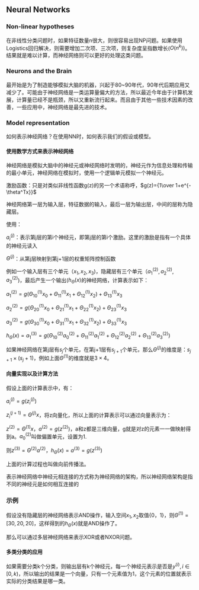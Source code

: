 ## Neural Networks

### Non-linear hypotheses

在非线性分类问题时，如果特征数量n很大，则很容易出现NP问题。如果使用Logistics回归解决，则需要增加二次项、三次项，则复杂度呈指数增长($O(n^k))$。结果就是难以计算，而神经网络则可以更好的处理这类问题。

### Neurons and the Brain

最开始是为了制造能够模拟大脑的机器，兴起于80~90年代，90年代后期应用又减少了。可能由于神经网络是一类运算量偏大的方法，所以最近今年由于计算机发展，计算量已经不是瓶颈，所以又重新流行起来。而且由于其他一些技术因素的改善，一些应用中，神经网络是最先进的技术。 

### Model representation

如何表示神经网络？在使用NN时，如何表示我们的假设或模型。

#### 使用数学方式来表示神经网络

神经网络是模拟大脑中的神经元或神经网络时发明的，神经元作为信息处理和传输的最小单元，神经网络在模拟时，使用一个逻辑单元模拟一个神经元。

激励函数：只是对类似非线性函数g(z)的另一个术语称呼，$g(z)={1\over 1+e^{-\theta^Tx}}$

神经网络第一层为输入层，特征数据的输入，最后一层为输出层，中间的层称为隐藏层。

使用：

$a_i^{(j)}$：表示第j层的第i个神经元，即第j层的第i个激励。这里的激励是指有一个具体的神经元读入

$\Theta^{(j)}$：从第j层映射到第j+1层的权重矩阵控制函数

例如一个输入层有三个单元（$x_1,x_2,x_3$)，隐藏层有三个单元（$a_1^{(2)},a_2^{(2)},a_3^{(2)}$)，最后产生一个输出($h_\Theta(x)$的神经网络，计算表示如下：

$a_1^{(2)}=g(\Theta_{10}^{(1)}x_0 + \Theta_{11}^{(1)}x_1 + \Theta_{12}^{(1)}x_2) + \Theta_{13}^{(1)}x_3$

$a_2^{(2)}=g(\Theta_{20}^{(1)}x_0 + \Theta_{21}^{(1)}x_1 + \Theta_{22}^{(1)}x_2) + \Theta_{23}^{(1)}x_3$

$a_3^{(2)}=g(\Theta_{30}^{(1)}x_0 + \Theta_{31}^{(1)}x_1 + \Theta_{32}^{(1)}x_2) + \Theta_{33}^{(1)}x_3$

$h_\Theta(x)=a_1^{(3)}=g(\Theta_{10}^{(2)}a_0^{(2)}+\Theta_{11}^{(2)}a_1^{(2)}+\Theta_{12}^{(2)}a_2^{(2)}+\Theta_{13}^{(2)}a_3^{(2)})$

如果神经网络在第j层有$s_j$个单元，在第j+1层有$s_{j+1}$个单元，那么$\Theta^{(j)}$的维度是：$s_{j+1}\times(s_j+1)$，例如上面$\Theta^{(1)}$的维度就是$3\times4$。

#### 向量实现以及计算方法

假设上面的计算表示中，有：

$a_i^{(j)}=g(z_i^{(j)})$

$z_i^{(j+1)}=\Theta^{(j)}x$，将z向量化，所以上面的计算表示可以通过向量表示为：

$z^{(2)}=\Theta^{(1)}x，a^{(2)}=g(z^{(2)})$，a和z都是三维向量，g就是对z的元素一一做映射得到a。$a_0^{(2)}$叫做偏置单元，设置为1.

则$z^{(3)}=\Theta^{(2)}a^{(2)}，h_\Theta(x)=a^{(3)}=g(z^{(3)})$

上面的计算过程也叫做向前传播法。

表示神经网络中神经元相连接的方式称为神经网络的架构，所以神经网络架构是指不同的神经元是如何相互连接的

### 示例

假设没有隐藏层的神经网络表示AND操作，输入空间$x_1,x_2$取值{0，1}，则$\Theta^{(1)}=[30,20,20]$，这样得到的$h_\Theta(x)$就是AND操作了。

那么可以通过多层神经网络来表示XOR或者NXOR问题。

#### 多类分类的应用

如果需要分类k个分类，则输出层有k个神经元，每一个神经元表示是否是$y^{(i)},i\in[0,k)$，所以输出的结果是一个向量，只有一个元素值为1，这个元素的位置就表示实际的分类结果是哪一类。

